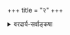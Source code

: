 +++
title = "२"
+++

<details><summary>वरदार्य-सर्वाङ्कषा</summary>


एवमाशासमानानां  
विज्ञान-मूर्त्या स्वयं-वृतानाम् एषाम् आचार्य-प्रवराणाम् अयम् आशयः - 

> न वयं पूर्वग्रहादि-पीडिता इमं ग्रन्थं व्यरचयाम । किन्तु -
> 
> 'वेदे संजातखेदे मुनिजनवचने प्राप्तनित्यावमाने  
सङ्कीर्णे सर्ववर्णे सति तदनुगुणे निष्प्रमाणे पुराणे ।  
मायावादे समोदे कलि-कलुष-वशाच् छून्य-वादेऽविवादे  
वेदत्राणाय सर्वं कृतम् इदम् अनघं वेदमूर्तेर् नियोगात् ॥'



[[342]]

> ‘अकंपनीयान्य् अपनीति-भेदैर्  
अलं कृषीरन् हृदयं मदीयम् ।
शङ्का-कलङ्कापगमोज्ज्वलानि  
तत्त्वानि सम्यञ्चि तव प्रसादात् ॥'

एवं प्रार्थयतो हार्दं  
ज्ञान-विज्ञान-रूपिणम् ।  
देवम्, तस्य कथं बुद्धिर्  
अपमार्गे पदं न्यसेत् ? । 

अथापि कालदेशाधि-  
कार्यौचित्यमुखान् बहून् ।  
आलोच्यैव हि वक्तव्यं  
लोकस्य हितमिच्छता । 

इत्थम् आचार्यवर्योऽयं  
वेदप्रामाण्य-हेतवे ।  
अग्रन्थयद् इमं सर्वं  
श्रीहयास्य-नियोगतः ॥

अतस् सुष्ठूक्तमाचार्यैः – 

> ‘श्रुतिर् उपकृतये कल्पताम्' 

इति । यद्यपि 'वेदानिमं लोकममुं च परित्यज्यात्मानमन्विच्छेत्' (आप.ध.सू.2-24-18) इति ऐहिकामुष्मिकलोकवत् वेदानामपि परित्यागे महर्षिणा विहिते वेदपरित्राणायावतीर्णा आचार्या इति कथं युज्यत इति शङ्का स्यात् । परन्तु -

CHATR

तर्हि मत्स्यादिरूपेणावतीर्णो भगवान् कथम् ? उद्धारायैव वेदानामित्याहुर्वैदिकोत्तमाः ॥ बहुना किमिहोक्तेन स एवाहैवमेव हि । ' त्रैगुण्यविषया वेदा निस्त्रैगुण्यो भवेति च ॥ वेदैस्सर्वैरहं वेद्य इत्यप्याह स एव हि । सर्वं समाहितं पूर्वं पौनःपुन्येन किं फलम् ॥ 'यश्च मूढतमो लोके यश्च बुद्धेः परं गतः । तावुभौ सुखमेधेते क्लिश्यत्यन्तरितो जनः॥ ' तिष्ठ त्वं वा यथाजातः बुद्ध्यतीतो भवाथवा । अर्धप्रज्ञस्तु मा भूयाः, मा च तर्कपरायणः ॥ जीवनस्य परं लक्ष्यं मा विस्मरत जातुचित् । मार्गः कदापि नैव स्याल्लक्ष्यमित्यवधार्यताम् ॥ वेदाः परादुस्तं योऽन्यं वेदं वेद निजात्मनः । आत्मार्थं निखिलं प्रोक्तमिति निश्चप्रचं किल ॥ प्राप्ते त्वात्मनि किं साध्यं साधनैः सकलैरपि । लक्ष्यं जातु न विस्मर्तव्यमात्मनो हितमिच्छता ॥ दुर्दर्शमतिगंभीरं दृष्ट्वाऽऽत्मानं परात्परम् । अर्पयामोऽखिलं तस्मै धन्याः स्याम च मा चिरम् ॥

क

इति तत्त्वमुक्ताकलापव्याख्यायां सर्वङ्कषायां
</details>
